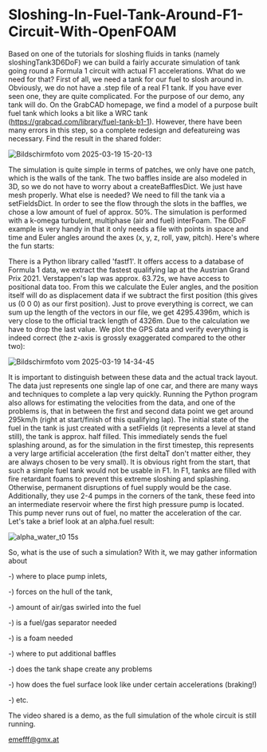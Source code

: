# Sloshing-In-Fuel-Tank-Around-F1-Circuit-With-OpenFOAM
Based on one of the tutorials for sloshing fluids in tanks (namely sloshingTank3D6DoF) we can build a fairly accurate simulation of tank going round a Formula 1 circuit with actual F1 accelerations. 
What do we need for that? First of all, we need a tank for our fuel to slosh around in. Obviously, we do not have a .step file of a real F1 tank. If you have ever seen one, they are quite complicated.
For the purpose of our demo, any tank will do. On the GrabCAD homepage, we find a model of a purpose built fuel tank which looks a bit like a WRC tank (https://grabcad.com/library/fuel-tank-b1-1).
However, there have been many errors in this step, so a complete redesign and defeatureing was necessary. Find the result in the shared folder:

![Bildschirmfoto vom 2025-03-19 15-20-13](https://github.com/user-attachments/assets/bed649b6-c65f-4cc4-9a0e-5767e3426860)

The simulation is quite simple in terms of patches, we only have one patch, which is the walls of the tank. The two baffles inside are also modeled in 3D, so we do not have to worry about 
a createBafflesDict. We just have mesh properly. 
What else is needed? We need to fill the tank via a setFieldsDict. In order to see the flow through the slots in the baffles, we chose a low amount of fuel of approx. 50%.
The simulation is performed with a k-omega turbulent, multiphase (air and fuel) interFoam. 
The 6DoF example is very handy in that it only needs a file with points in space and time and Euler angles around the axes (x, y, z, roll, yaw, pitch). Here's where the fun starts:

There is a Python library called 'fastf1'. It offers access to a database of Formula 1 data, we extract the fastest qualifying lap at the Austrian Grand Prix 2021. Verstappen's lap was approx. 63.72s,
we have access to positional data too. From this we calculate the Euler angles, and the position itself will do as displacement data if we subtract the first position (this gives us (0 0 0) as our first
position). Just to prove everything is correct, we can sum up the length of the vectors in our file, we get 4295.4396m, which is very close to the official track length of 4326m. Due to the calculation we have to drop the last value.
We plot the GPS data and verify everything is indeed correct (the z-axis is grossly exaggerated compared to the other two):

![Bildschirmfoto vom 2025-03-19 14-34-45](https://github.com/user-attachments/assets/89c26e3a-03ce-4f6e-8352-2ec3a1892e5f)

It is important to distinguish between these data and the actual track layout. The data just represents one single lap of one car, and there are many ways and techniques to complete a lap very quickly. Running the Python program also allows for 
estimating the velocities from the data, and one of the problems is, that in between the first and second data point we get around 295km/h (right at start/finish of this qualifying lap). The initial state of the fuel in the tank is just 
created with a setFields (it represents a level at stand still), the tank is approx. half filled. This immediately sends the fuel splashing around, as for the simulation in the first timestep, this represents a very large artificial acceleration (the first deltaT don't matter either, they are always chosen to be very small). It is obvious right from the start, that such a simple fuel tank would not be usable in F1. In F1, tanks are filled with fire retardant foams to prevent this extreme sloshing and splashing. Otherwise, permanent 
disruptions of fuel supply would be the case. Additionally, they use 2-4 pumps in the corners of the tank, these feed into an intermediate reservoir where the first high pressure pump is located. This pump never runs out of fuel, no matter the acceleration of the car. 
Let's take a brief look at an alpha.fuel result:

![alpha_water_t0 15s](https://github.com/user-attachments/assets/87ce285b-8470-4715-8771-4cdefea8e58f)

So, what is the use of such a simulation? With it, we may gather information about 

-) where to place pump inlets, 

-) forces on the hull of the tank, 

-) amount of air/gas swirled into the fuel

-) is a fuel/gas separator needed

-) is a foam needed

-) where to put additional baffles

-) does the tank shape create any problems

-) how does the fuel surface look like under certain accelerations (braking!)

-) etc.

The video shared is a demo, as the full simulation of the whole circuit is still running.

emefff@gmx.at

